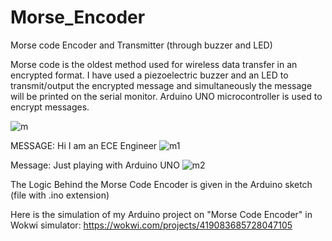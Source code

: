 # Morse_Encoder
Morse code Encoder and Transmitter (through buzzer and LED)

Morse code is the oldest method used for wireless data transfer in an encrypted format. 
I have used a piezoelectric buzzer and an LED to transmit/output the encrypted message and simultaneously the message will be printed on the serial monitor.
Arduino UNO microcontroller is used to encrypt messages.

![m](https://github.com/user-attachments/assets/03381874-a11c-4bb2-937a-4c2d670482ea)

MESSAGE: Hi I am an ECE Engineer
![m1](https://github.com/user-attachments/assets/ee9ba9ad-c4b8-42e8-b3a7-550c4635289b)

Message: Just playing with Arduino UNO
![m2](https://github.com/user-attachments/assets/eeead350-10a9-44b1-93b3-c17db87f96f4)

The Logic Behind the Morse Code Encoder is given in the Arduino sketch (file with .ino extension)

Here is the simulation of my Arduino project on "Morse Code Encoder" in Wokwi simulator:
https://wokwi.com/projects/419083685728047105

